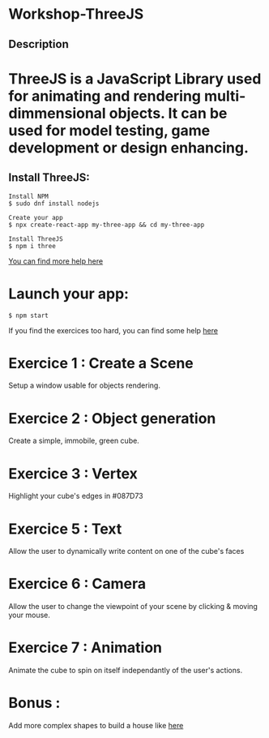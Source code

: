 # Workshop-ThreeJS

## Description

# ThreeJS is a JavaScript Library used for animating and rendering multi-dimmensional objects. It can be used for model testing, game development or design enhancing.

## Install ThreeJS:

```
Install NPM
$ sudo dnf install nodejs

Create your app
$ npx create-react-app my-three-app && cd my-three-app 

Install ThreeJS
$ npm i three
```
[You can find more help here](https://threejs.org/docs/index.html#manual/en/introduction/Installation)

# Launch your app:
```
$ npm start
```

If you find the exercices too hard, you can find some help [here](https://threejs.org/)

# Exercice 1 : Create a Scene

Setup a window usable for objects rendering.


# Exercice 2 : Object generation

Create a simple, immobile, green cube.


# Exercice 3 : Vertex

Highlight your cube's edges in #087D73


# Exercice 5 : Text

Allow the user to dynamically write content on one of the cube's faces 


# Exercice 6 : Camera

Allow the user to change the viewpoint of your scene by clicking & moving your mouse.


# Exercice 7 : Animation

Animate the cube to spin on itself independantly of the user's actions.


# Bonus : 

Add more complex shapes to build a house like [here](https://threejs.org/examples/#webgl_animation_keyframes)
